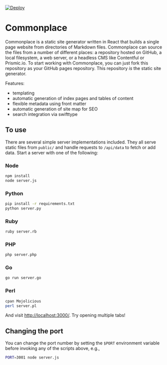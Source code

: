 [![Deploy](https://www.herokucdn.com/deploy/button.png)](https://heroku.com/deploy)

# Commonplace

Commonplace is a static site generator written in React that builds a single
page website from directories of Markdown files.  Commonplace can source the
files from a number of different places: a repository hosted on GitHub, a local
filesystem, a web server, or a headless CMS like Contentful or Prismic.io.  To
start working with Commonplace, you can just fork this repository as your GitHub
pages repository.  This repository *is* the static site generator.


Features:
- templating
- automatic generation of index pages and tables of content
- flexible metadata using front matter
- automatic generation of site map for SEO 
- search integration via swifttype

## To use

There are several simple server implementations included. They all serve static files from `public/` and handle requests to `/api/data` to fetch or add data. Start a server with one of the following:

### Node

```sh
npm install
node server.js
```

### Python

```sh
pip install -r requirements.txt
python server.py
```

### Ruby
```sh
ruby server.rb
```

### PHP
```sh
php server.php
```

### Go
```sh
go run server.go
```

### Perl

```sh
cpan Mojolicious
perl server.pl
```

And visit <http://localhost:3000/>. Try opening multiple tabs!

## Changing the port

You can change the port number by setting the `$PORT` environment variable before invoking any of the scripts above, e.g.,

```sh
PORT=3001 node server.js
```

